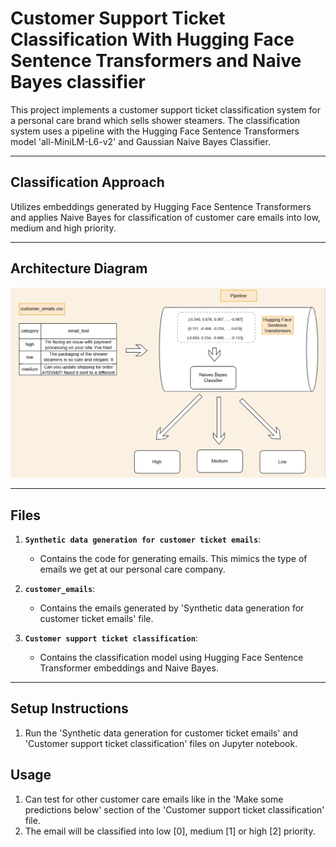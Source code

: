 
# Customer Support Ticket Classification With Hugging Face Sentence Transformers and Naive Bayes classifier

This project implements a customer support ticket classification system for a personal care brand which sells shower steamers. The classification system uses a pipeline with the Hugging Face Sentence Transformers model 'all-MiniLM-L6-v2' and Gaussian Naive Bayes Classifier.

---

## Classification Approach

Utilizes embeddings generated by Hugging Face Sentence Transformers and applies Naive Bayes for classification of customer care emails into low, medium and high priority.

---
## Architecture Diagram

![Customer support architecture diagram.png](Customer%20support%20architecture%20diagram.png)


---
## Files

1. **`Synthetic data generation for customer ticket emails`**:
   - Contains the code for generating emails. This mimics the type of emails we get at our personal care company.
  
2. **`customer_emails`**:
   - Contains the emails generated by 'Synthetic data generation for customer ticket emails' file.
  
3. **`Customer support ticket classification`**:
   - Contains the classification model using Hugging Face Sentence Transformer embeddings and Naive Bayes.

---

## Setup Instructions

1. Run the 'Synthetic data generation for customer ticket emails' and 'Customer support ticket classification' files on Jupyter notebook.

## Usage

1. Can test for other customer care emails like in the 'Make some predictions below' section of the 'Customer support ticket classification' file.
2. The email will be classified into low [0], medium [1] or high [2] priority. 



